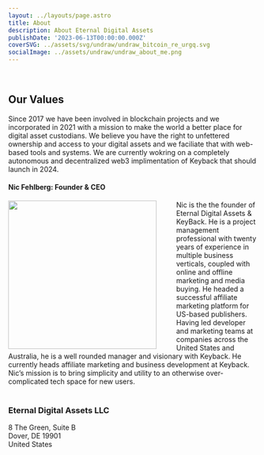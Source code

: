```yaml
---
layout: ../layouts/page.astro
title: About
description: About Eternal Digital Assets
publishDate: '2023-06-13T00:00:00.000Z'
coverSVG: ../assets/svg/undraw/undraw_bitcoin_re_urgq.svg
socialImage: ../assets/undraw/undraw_about_me.png
---
```


<br>

## Our Values

Since 2017 we have been involved in blockchain projects and we incorporated in 2021 with a mission to make the world a better place for digital asset custodians. We believe you have the right to unfettered ownership and access to your digital assets and we faciliate that with web-based tools and systems. We are currently wokring on a completely autonomous and decentralized web3 implimentation of Keyback that should launch in 2024.
<br>

#### Nic Fehlberg: Founder & CEO

<img style="float: left; margin-right: 40px; height:300px;" src="nick-stylized-circle-3.png">
Nic is the the founder of Eternal Digital Assets & KeyBack. He is a project management professional with twenty years of experience in
multiple business verticals, coupled with online and offline marketing and media buying. He headed a successful
affiliate marketing platform for US-based publishers. Having led developer and marketing teams at companies across
the United States and Australia, he is a well rounded manager and visionary with Keyback. He currently heads
affiliate marketing and business development at Keyback. Nic’s mission is to bring simplicity and utility to an
otherwise over-complicated tech space for new users.
<br><br>

### Eternal Digital Assets LLC

8 The Green, Suite B<br>
Dover, DE 19901<br>
United States
